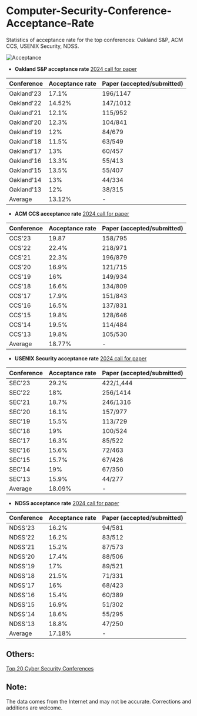 # Computer-Security-Conference-Acceptance-Rate
Statistics of acceptance rate for the top conferences: Oakland S&P, ACM CCS, USENIX Security, NDSS.



![Acceptance](https://github.com/liupuz/Computer-Security-Conference-Acceptance-Rate/assets/43575651/82778f5b-796a-4064-9a19-19f294d5abbf)


+ **Oakland S&P acceptance rate** [2024 call for paper](https://sp2024.ieee-security.org/cfpapers.html)

|  Conference   | Acceptance rate  | Paper (accepted/submitted) |
|  :----  | :----  | :----  |
| Oakland'23  | 17.1%  | 196/1147 |
| Oakland'22  | 14.52%  | 147/1012  |
| Oakland'21  | 12.1% | 115/952  |
| Oakland'20  | 12.3% | 104/841  |
| Oakland'19  | 12% | 84/679  |
| Oakland'18  | 11.5% | 63/549  |
| Oakland'17  | 13% | 60/457  |
| Oakland'16  | 13.3% | 55/413  |
| Oakland'15  | 13.5% | 55/407  |
| Oakland'14  | 13% | 44/334  |
| Oakland'13  | 12% | 38/315  |
| Average  | 13.12% | -  |


+ **ACM CCS acceptance rate** [2024 call for paper](https://www.sigsac.org/ccs/CCS2024/)

|  Conference   | Acceptance rate  | Paper (accepted/submitted) |
|  :----  | :----  | :----  |
| CCS'23  | 19.87 | 158/795 |
| CCS'22  |  22.4% | 218/971 |
| CCS'21  | 22.3% | 196/879  |
| CCS'20  | 16.9% | 121/715  |
| CCS'19  | 16% | 149/934  |
| CCS'18  | 16.6% | 134/809  |
| CCS'17  | 17.9% | 151/843  |
| CCS'16  | 16.5% | 137/831  |
| CCS'15  | 19.8% | 128/646  |
| CCS'14  | 19.5% | 114/484  |
| CCS'13  | 19.8% | 105/530  |
| Average  | 18.77% | -  |



+ **USENIX Security acceptance rate** [2024 call for paper](https://www.usenix.org/conference/usenixsecurity24/call-for-papers)

|  Conference   | Acceptance rate  | Paper (accepted/submitted)  |
|  :----  | :----  | :----  |
| SEC'23  | 29.2%  | 422/1,444 |
| SEC'22  | 18%  | 256/1414  |
| SEC'21  | 18.7% | 246/1316  |
| SEC'20  | 16.1% | 157/977  |
| SEC'19  | 15.5% | 113/729  |
| SEC'18  | 19% | 100/524  |
| SEC'17  | 16.3% | 85/522  |
| SEC'16  | 15.6% | 72/463  |
| SEC'15  | 15.7% | 67/426  |
| SEC'14  | 19% | 67/350  |
| SEC'13  | 15.9% | 44/277  |
| Average  | 18.09% | -  |


+ **NDSS acceptance rate** [2024 call for paper](https://www.ndss-symposium.org/ndss2024/submissions/)

|  Conference   | Acceptance rate  | Paper (accepted/submitted)  |
|  :----  | :----  | :----  |
| NDSS'23  | 16.2%  | 94/581  |
| NDSS'22  | 16.2%  |  83/512  |
| NDSS'21  | 15.2% | 87/573  |
| NDSS'20  | 17.4% | 88/506  |
| NDSS'19  | 17% | 89/521  |
| NDSS'18  | 21.5% | 71/331  |
| NDSS'17  | 16% | 68/423  |
| NDSS'16  | 15.4% | 60/389  |
| NDSS'15  | 16.9% | 51/302  |
| NDSS'14  | 18.6% | 55/295  |
| NDSS'13  | 18.8% | 47/250  |
| Average  | 17.18% | -  |


## Others:
[Top 20 Cyber Security Conferences](http://jianying.space/conference-ranking-history.html)

## Note:
The data comes from the Internet and may not be accurate. Corrections and additions are welcome.
